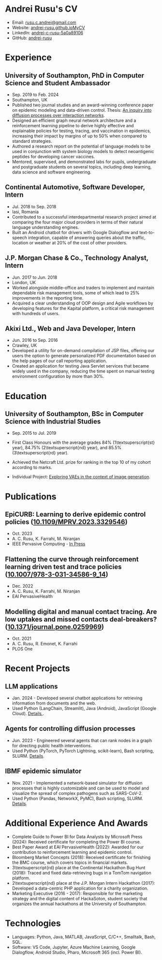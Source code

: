 # Andrei Rusu's CV

- Email: [rusu.c.andrei@gmail.com](mailto:rusu.c.andrei@gmail.com)
- Website: [andrei-rusu.github.ioMyCV](https://andrei-rusu.github.io/MyCV/)
- LinkedIn: [andrei-c-rusu-5a0a89106](https://linkedin.com/in/andrei-c-rusu-5a0a89106)
- GitHub: [andrei-rusu](https://github.com/andrei-rusu)


# Experience

## University of Southampton, PhD in Computer Science and Student Ambassador

- Sep. 2019 to Feb. 2024 
- Southampton, UK 
- Published two journal studies and an award-winning conference paper on epidemic modeling and data-driven control. Thesis: [An inquiry into diffusion processes over interaction networks](https://eprints.soton.ac.uk/486201).
- Designed an efficient graph neural network architecture and a reinforcement learning pipeline to derive highly effective and explainable policies for testing, tracing, and vaccination in epidemics, increasing their impact by margins of up to 50% when compared to standard strategies.
- Authored a research report on the potential of language models to be used in conjunction with system biology models to detect neoantigenic peptides for developing cancer vaccines.
- Mentored, supervised, and demonstrated labs for pupils, undergraduate and postgraduate students on several topics, including deep learning, data science and software engineering.

## Continental Automotive, Software Developer, Intern

- Jul. 2018 to Sep. 2018 
- Iasi, Romania 
- Contributed to a successful interdepartmental research project aimed at comparing the four major cloud providers in terms of their natural language understanding engines.
- Built an Android chatbot for drivers with Google Dialogflow and text-to-speech integration, capable of answering queries about the traffic, location or weather at 20% of the cost of other providers.

## J.P. Morgan Chase & Co., Technology Analyst, Intern

- Jun. 2017 to Jun. 2018 
- London, UK 
- Worked alongside middle-office and traders to implement and maintain dependable risk management tools, some of which lead to 25% improvements in the reporting time.
- Acquired a clear understanding of OOP design and Agile workflows by developing features for the Kapital platform, a critical risk management with hundreds of users.

## Akixi Ltd., Web and Java Developer, Intern

- Jun. 2016 to Sep. 2016 
- Crawley, UK 
- Developed a utility for on-demand compilation of JSP files, offering our users the option to generate personalized PDF documentation based on the help pages of our call reporting application.
- Created an application for testing Java Servlet services that became widely used in the company, reducing the time spent on manual testing environment configuration by more than 30%.

# Education

## University of Southampton, BSc in Computer Science with Industrial Studies

- Sep. 2015 to Jul. 2019 

- First Class Honours with the average grades 84% (1\textsuperscript{st} year), 84.75% (2\textsuperscript{nd} year), and 85.5% (3\textsuperscript{rd} year).
- Achieved the Netcraft Ltd. prize for ranking in the top 10 of my cohort according to marks.
- Individual Project: [Exploring VAEs in the context of image generation](https://www.dropbox.com/scl/fi/vnkh7tqct5sn05g47bgto/Report.pdf?rlkey=qrtt4q4nrgrii9bazfej1u6fp).

# Publications

## EpiCURB: Learning to derive epidemic control policies ([10.1109/MPRV.2023.3329546](https://doi.org/10.1109/MPRV.2023.3329546))

- Oct. 2023
- A. C. Rusu, K. Farrahi, M. Niranjan
- IEEE Pervasive Computing - [In Press](https://eprints.soton.ac.uk/484685/) 
## Flattening the curve through reinforcement learning driven test and trace policies ([10.1007/978-3-031-34586-9\_14](https://doi.org/10.1007/978-3-031-34586-9\_14))

- Dec. 2022
- A. C. Rusu, K. Farrahi, M. Niranjan
- EAI PervasiveHealth 
## Modelling digital and manual contact tracing. Are low uptakes and missed contacts deal-breakers? ([10.1371/journal.pone.0259969](https://doi.org/10.1371/journal.pone.0259969))

- Oct. 2021
- A. C. Rusu, R. Emonet, K. Farrahi
- PLOS One 
# Recent Projects

## LLM applications

- Jan. 2024 - Developed several chatbot applications for retrieving information from documents and the web.
- Used Python (LangChain, Streamlit), Java (Android), JavaScript (Google Cloud). [Details](https://github.com/andrei-rusu/llm-agent),[](https://github.com/andrei-rusu/Chatbot).

## Agents for controlling diffusion processes

- Jun. 2023 - Engineered several agents that can rank nodes in a graph for directing public health interventions.
- Used Python (PyTorch, PyTorch Lightning, scikit-learn), Bash scripting, SLURM. [Details](https://github.com/andrei-rusu/control-diffusion).

## IBMF epidemic simulator

- Nov. 2021 - Implemented a network-based simulator for diffusion processes that is highly customizable and can be used to model and visualize the spread of complex pathogens such as SARS-CoV-2.
- Used Python (Pandas, NetworkX, PyMC), Bash scripting, SLURM. [Details](https://github.com/andrei-rusu/contact-tracing-model).

# Additional Experience And Awards

- Complete Guide to Power BI for Data Analysts by Microsoft Press (2024): Received certificate for completing the Power BI course.
- Best Paper Award at EAI PervasiveHealth (2022): Awarded for our contribution to reinforcement learning and epidemic control.
- Bloomberg Market Concepts (2018): Received certificate for finishing the BMC course, which covers topics in financial markets.
- 3\textsuperscript{rd} place at the Continental Hackathon Bug Hunt (2018): Traced and fixed data-retrieving bugs in a TomTom navigation platform.
- 2\textsuperscript{nd} place at the J.P. Morgan Intern Hackathon (2017): Developed a data-centric PHP application for a charity organization.
- Marketing Executive (2016 - 2017): Responsible for the marketing strategy and the digital content of HackaSoton, student society that organizes the annual hackathons at the University of Southampton.
# Technologies

- Languages: Python, Java, MATLAB, JavaScript, C/C++, Smalltalk, Bash, SQL.
- Software: VS Code, Jupyter, Azure Machine Learning, Google Dialogflow, Android Studio, Pharo, Microsoft 365 (incl. Power BI).
